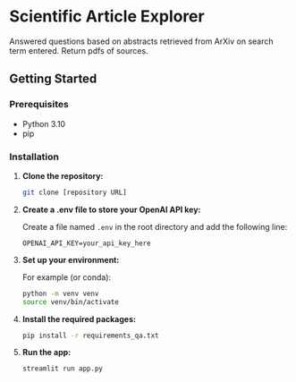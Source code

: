 # Scientific Article Explorer 

Answered questions based on abstracts retrieved from ArXiv on search term entered. Return pdfs of sources.

## Getting Started

### Prerequisites

- Python 3.10
- pip

### Installation

1. **Clone the repository:**

    ```bash
    git clone [repository URL]
    ```

2. **Create a .env file to store your OpenAI API key:**

    Create a file named `.env` in the root directory and add the following line:

    ```
    OPENAI_API_KEY=your_api_key_here
    ```

3. **Set up your environment:**

    For example (or conda):
    ```bash
    python -m venv venv
    source venv/bin/activate  
    ```

4. **Install the required packages:**

    ```bash
    pip install -r requirements_qa.txt
    ```

5. **Run the app:**

    ```bash
    streamlit run app.py
    ```


